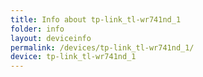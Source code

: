 ```yaml
---
title: Info about tp-link_tl-wr741nd_1
folder: info
layout: deviceinfo
permalink: /devices/tp-link_tl-wr741nd_1/
device: tp-link_tl-wr741nd_1
---
```

